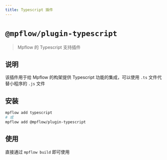 ```yaml
---
title: Typescript 插件
---
```


# `@mpflow/plugin-typescript`

> Mpflow 的 Typescript 支持插件

## 说明

该插件用于给 Mpflow 的构架提供 Typescript 功能的集成，可以使用 `.ts` 文件代替小程序的 `.js` 文件

## 安装

```bash
mpflow add typescript
# 或
mpflow add @mpflow/plugin-typescript
```

## 使用

直接通过 `mpflow build` 即可使用


